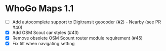 WhoGo Maps 1.1
==============

* [ ] Add autocomplete support to Digitransit geocoder (#2)
      - Nearby (see PR #40)
* [x] Add OSM Scout car styles (#43)
* [x] Remove obsolete OSM Scount router module requirement (#45)
* [x] Fix tilt when navigating setting
